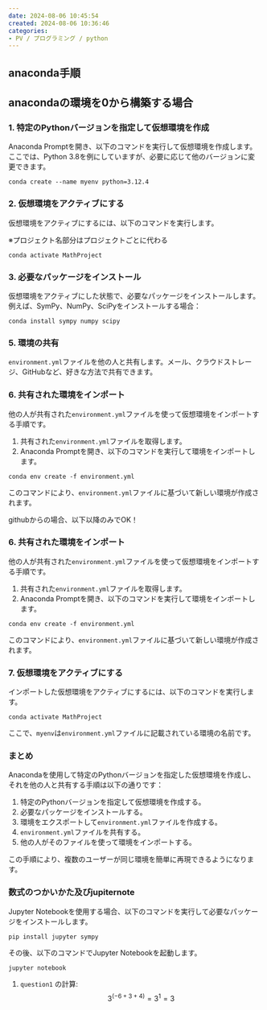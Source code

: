 ```yaml
---
date: 2024-08-06 10:45:54
created: 2024-08-06 10:36:46
categories:
- PV / プログラミング / python
---
```


## anaconda手順

  

  

  

  

## anacondaの環境を0から構築する場合

  

  

  

### 1\. 特定のPythonバージョンを指定して仮想環境を作成

Anaconda Promptを開き、以下のコマンドを実行して仮想環境を作成します。ここでは、Python 3.8を例にしていますが、必要に応じて他のバージョンに変更できます。

```
conda create --name myenv python=3.12.4
```

  

  

### 2\. 仮想環境をアクティブにする

仮想環境をアクティブにするには、以下のコマンドを実行します。

※プロジェクト名部分はプロジェクトごとに代わる

```
conda activate MathProject
```

  

### 3\. 必要なパッケージをインストール

仮想環境をアクティブにした状態で、必要なパッケージをインストールします。例えば、SymPy、NumPy、SciPyをインストールする場合：

```
conda install sympy numpy scipy
```

  

  

### 5\. 環境の共有

`environment.yml`ファイルを他の人と共有します。メール、クラウドストレージ、GitHubなど、好きな方法で共有できます。

### 6\. 共有された環境をインポート

他の人が共有された`environment.yml`ファイルを使って仮想環境をインポートする手順です。

1. 共有された`environment.yml`ファイルを取得します。
2. Anaconda Promptを開き、以下のコマンドを実行して環境をインポートします。

  

```
conda env create -f environment.yml
```

  

このコマンドにより、`environment.yml`ファイルに基づいて新しい環境が作成されます。

  

  

githubからの場合、以下以降のみでOK！

  

### 6\. 共有された環境をインポート

他の人が共有された`environment.yml`ファイルを使って仮想環境をインポートする手順です。

1. 共有された`environment.yml`ファイルを取得します。
2. Anaconda Promptを開き、以下のコマンドを実行して環境をインポートします。

```
conda env create -f environment.yml
```

このコマンドにより、`environment.yml`ファイルに基づいて新しい環境が作成されます。

  

  

  

  

### 7\. 仮想環境をアクティブにする

インポートした仮想環境をアクティブにするには、以下のコマンドを実行します。

  

```
conda activate MathProject
```

  

ここで、`myenv`は`environment.yml`ファイルに記載されている環境の名前です。

### まとめ

Anacondaを使用して特定のPythonバージョンを指定した仮想環境を作成し、それを他の人と共有する手順は以下の通りです：

1. 特定のPythonバージョンを指定して仮想環境を作成する。
2. 必要なパッケージをインストールする。
3. 環境をエクスポートして`environment.yml`ファイルを作成する。
4. `environment.yml`ファイルを共有する。
5. 他の人がそのファイルを使って環境をインポートする。

この手順により、複数のユーザーが同じ環境を簡単に再現できるようになります。


### 数式のつかいかた及びjupiternote


Jupyter Notebookを使用する場合、以下のコマンドを実行して必要なパッケージをインストールします。



```
pip install jupyter sympy
```


その後、以下のコマンドでJupyter Notebookを起動します。

```
jupyter notebook
```


  

1. `question1` の計算:
   $$
   3^{(-6 + 3 + 4)} = 3^1 = 3
   $$